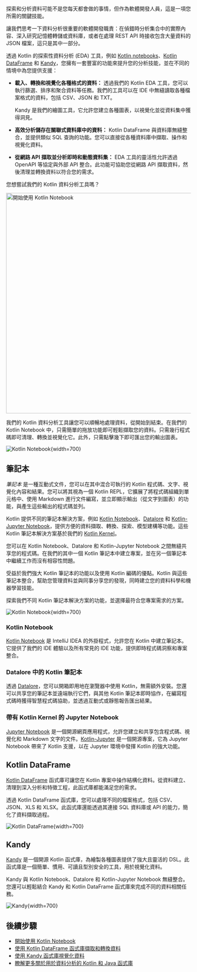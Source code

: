 [//]: # (title: 用於資料分析的 Kotlin)

探索和分析資料可能不是您每天都會做的事情，但作為軟體開發人員，這是一項您所需的關鍵技能。

讓我們思考一下資料分析很重要的軟體開發職責：在偵錯時分析集合中的實際內容、深入研究記憶體轉儲或資料庫，或者在處理 REST API 時接收包含大量資料的 JSON 檔案，這只是其中一部分。

透過 Kotlin 的探索性資料分析 (EDA) 工具，例如 [Kotlin notebooks](#notebooks)、[Kotlin DataFrame](#kotlin-dataframe) 和 [Kandy](#kandy)，您擁有一套豐富的功能來提升您的分析技能，並在不同的情境中為您提供支援：

*   **載入、轉換和視覺化各種格式的資料：** 透過我們的 Kotlin EDA 工具，您可以執行篩選、排序和聚合資料等任務。我們的工具可以在 IDE 中無縫讀取各種檔案格式的資料，包括 CSV、JSON 和 TXT。

    Kandy 是我們的繪圖工具，它允許您建立各種圖表，以視覺化並從資料集中獲得洞見。

*   **高效分析儲存在關聯式資料庫中的資料：** Kotlin DataFrame 與資料庫無縫整合，並提供類似 SQL 查詢的功能。您可以直接從各種資料庫中擷取、操作和視覺化資料。

*   **從網路 API 擷取並分析即時和動態資料集：** EDA 工具的靈活性允許透過 OpenAPI 等協定與外部 API 整合。此功能可協助您從網路 API 擷取資料，然後清理並轉換資料以符合您的需求。

您想嘗試我們的 Kotlin 資料分析工具嗎？

<a href="get-started-with-kotlin-notebooks.md"><img src="kotlin-notebooks-button.svg" width="600" alt="開始使用 Kotlin Notebook" style="block"/></a>

我們的 Kotlin 資料分析工具讓您可以順暢地處理資料，從開始到結束。在我們的 Kotlin Notebook 中，只需簡單的拖放功能即可輕鬆擷取您的資料。只需幾行程式碼即可清理、轉換並視覺化它。此外，只需點擊幾下即可匯出您的輸出圖表。

![Kotlin Notebook](data-analysis-notebook.gif){width=700}

## 筆記本

_筆記本_ 是一種互動式文件，您可以在其中混合可執行的 Kotlin 程式碼、文字、視覺化內容和結果。您可以將其視為一個 Kotlin REPL，它擴展了將程式碼組織到單元格中、使用 Markdown 進行文件編寫，並立即顯示輸出（從文字到圖表）的功能，與產生這些輸出的程式碼並列。

Kotlin 提供不同的筆記本解決方案，例如 [Kotlin Notebook](#kotlin-notebook)、[Datalore](#kotlin-notebooks-in-datalore) 和 [Kotlin-Jupyter Notebook](#jupyter-notebook-with-kotlin-kernel)，提供方便的資料擷取、轉換、探索、模型建構等功能。這些 Kotlin 筆記本解決方案基於我們的 [Kotlin Kernel](https://github.com/Kotlin/kotlin-jupyter)。

您可以在 Kotlin Notebook、Datalore 和 Kotlin-Jupyter Notebook 之間無縫共享您的程式碼。在我們的其中一個 Kotlin 筆記本中建立專案，並在另一個筆記本中繼續工作而沒有相容性問題。

受益於我們強大 Kotlin 筆記本的功能以及使用 Kotlin 編碼的優點。Kotlin 與這些筆記本整合，幫助您管理資料並與同事分享您的發現，同時建立您的資料科學和機器學習技能。

探索我們不同 Kotlin 筆記本解決方案的功能，並選擇最符合您專案需求的方案。

![Kotlin Notebook](kotlin-notebook.png){width=700}

### Kotlin Notebook

[Kotlin Notebook](kotlin-notebook-overview.md) 是 IntelliJ IDEA 的外掛程式，允許您在 Kotlin 中建立筆記本。它提供了我們的 IDE 體驗以及所有常見的 IDE 功能，提供即時程式碼洞察和專案整合。

### Datalore 中的 Kotlin 筆記本

透過 [Datalore](https://datalore.jetbrains.com/)，您可以開箱即用地在瀏覽器中使用 Kotlin，無需額外安裝。您還可以共享您的筆記本並遠端執行它們，與其他 Kotlin 筆記本即時協作，在編寫程式碼時獲得智慧程式碼協助，並透過互動式或靜態報告匯出結果。

### 帶有 Kotlin Kernel 的 Jupyter Notebook

[Jupyter Notebook](https://jupyter.org/) 是一個開源網頁應用程式，允許您建立和共享包含程式碼、視覺化和 Markdown 文字的文件。[Kotlin-Jupyter](https://github.com/Kotlin/kotlin-jupyter) 是一個開源專案，它為 Jupyter Notebook 帶來了 Kotlin 支援，以在 Jupyter 環境中發揮 Kotlin 的強大功能。

## Kotlin DataFrame

[Kotlin DataFrame](https://kotlin.github.io/dataframe/overview.html) 函式庫可讓您在 Kotlin 專案中操作結構化資料。從資料建立、清理到深入分析和特徵工程，此函式庫都能滿足您的需求。

透過 Kotlin DataFrame 函式庫，您可以處理不同的檔案格式，包括 CSV、JSON、XLS 和 XLSX。此函式庫還能透過其連接 SQL 資料庫或 API 的能力，簡化了資料擷取過程。

![Kotlin DataFrame](data-analysis-dataframe-example.png){width=700}

## Kandy

[Kandy](https://kotlin.github.io/kandy/welcome.html) 是一個開源 Kotlin 函式庫，為繪製各種圖表提供了強大且靈活的 DSL。此函式庫是一個簡單、慣用、可讀且型別安全的工具，用於視覺化資料。

Kandy 與 Kotlin Notebook、Datalore 和 Kotlin-Jupyter Notebook 無縫整合。您還可以輕鬆結合 Kandy 和 Kotlin DataFrame 函式庫來完成不同的資料相關任務。

![Kandy](data-analysis-kandy-example.png){width=700}

## 後續步驟

*   [開始使用 Kotlin Notebook](get-started-with-kotlin-notebooks.md)
*   [使用 Kotlin DataFrame 函式庫擷取和轉換資料](data-analysis-work-with-data-sources.md)
*   [使用 Kandy 函式庫視覺化資料](data-analysis-visualization.md)
*   [瞭解更多關於用於資料分析的 Kotlin 和 Java 函式庫](data-analysis-libraries.md)